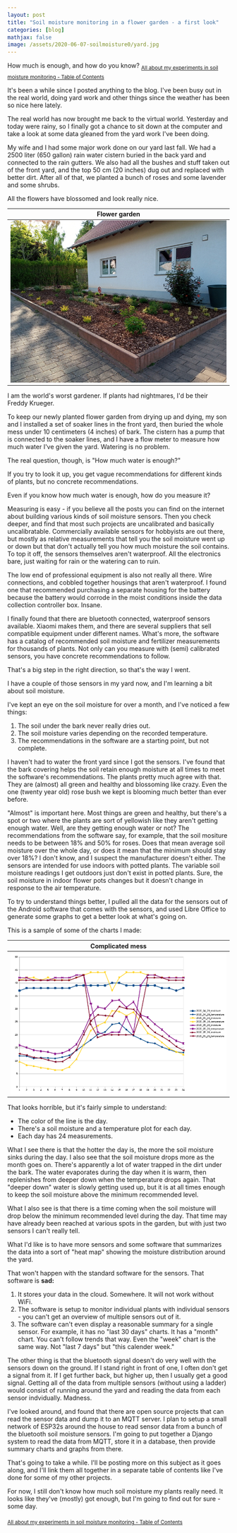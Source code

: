 ```yaml
---
layout: post
title: "Soil moisture monitoring in a flower garden - a first look"
categories: [blog]
mathjax: false
image: /assets/2020-06-07-soilmoisture0/yard.jpg
---    
```

How much is enough, and how do you know?
<sub>[All about my experiments in soil moisture monitoring - Table of Contents](soilmoisture-toc)</sub>

It's been a while since I posted anything to the blog.  I've been busy out in the real world, doing yard work and other things since the weather has been so nice here lately.

The real world has now brought me back to the virtual world.  Yesterday and today were rainy, so I finally got a chance to sit down at the computer and take a look at some data gleaned from the yard work I've been doing.

My wife and I had some major work done on our yard last fall.  We had a 2500 liter (650 gallon) rain water cistern buried in the back yard and connected to the rain gutters.  We also had all the bushes and stuff taken out of the front yard, and the top 50 cm (20 inches) dug out and replaced with better dirt.  After all of that, we planted a bunch of roses and some lavender and some shrubs.

All the flowers have blossomed and look really nice.

|Flower garden|
|----------------|
|![Flower garden](/assets/2020-06-07-soilmoisture0/yard.jpg)|


I am the world's worst gardener.  If plants had nightmares, I'd be their Freddy Krueger.

To keep our newly planted flower garden from drying up and dying, my son and I installed a set of soaker lines in the front yard, then buried the whole mess under 10 centimeters (4 inches) of bark.  The cistern has a pump that is connected to the soaker lines, and I have a flow meter to measure how much water I've given the yard.  Watering is no problem.

The real question, though, is "How much water is enough?"

If you try to look it up, you get vague recommendations for different kinds of plants, but no concrete recommendations.

Even if you know how much water is enough, how do you measure it?

Measuring is easy - if you believe all the posts you can find on the internet about building various kinds of soil moisture sensors.  Then you check deeper, and find that most such projects are uncalibrated and basically uncalibratable. Commercially available sensors for hobbyists are out there, but mostly as relative measurements that tell you the soil moisture went up or down but that don't actually tell you how much moisture the soil contains.  To top it off, the sensors themselves aren't waterproof.  All the electronics bare, just waiting for rain or the watering can to ruin.

The low end of professional equipment is also not really all there.  Wire connections, and cobbled together housings that aren't waterproof.  I found one that recommended purchasing a separate housing for the battery because the battery would corrode in the moist conditions inside the data collection controller box.  Insane.

I finally found that there are bluetooth connected, waterproof sensors available.  Xiaomi makes them, and there are several suppliers that sell compatible equipment under different names.  What's more, the software has a catalog of recommended soil moisture and fertilizer measurements for thousands of plants.  Not only can you measure with (semi) calibrated sensors, you have concrete recommendations to follow.

That's a big step in the right direction, so that's the way I went.

I have a couple of those sensors in my yard now, and I'm learning a bit about soil moisture.

I've kept an eye on the soil moisture for over a month, and I've noticed a few things:

1. The soil under the bark never really dries out.
2. The soil moisture varies depending on the recorded temperature.
3. The recommendations in the software are a starting point, but not complete.

I haven't had to water the front yard since I got the sensors.  I've found that the bark covering helps the soil retain enough moisture at all times to meet the software's recommendations.  The plants pretty much agree with that.  They are (almost) all green and healthy and blossoming like crazy.  Even the one (twenty year old) rose bush we kept is blooming much better than ever before.

"Almost" is important here.  Most things are green and healthy, but there's a spot or two where the plants are sort of yellowish like they aren't getting enough water.  Well, are they getting enough water or not? The recommendations from the software say, for example, that the soil mositure needs to be between 18% and 50% for roses. Does that mean average soil moisture over the whole day, or does it mean that the minimum should stay over 18%?  I don't know, and I suspect the manufacturer doesn't either.  The sensors are intended for use indoors with potted plants.  The variable soil moisture readings I get outdoors just don't exist in potted plants.  Sure, the soil moisture in indoor flower pots changes but it doesn't change in response to the air temperature.

To try to understand things better, I pulled all the data for the sensors out of the Android software that comes with the sensors, and used Libre Office to generate some graphs to get a better look at what's going on.

This is a sample of some of the charts I made:

|Complicated mess|
|----------------|
|![Soil moisture charts](/assets/2020-06-07-soilmoisture0/soilmoisture_vs_temperature_timeofday.png)|

That looks horrible, but it's fairly simple to understand:

- The color of the line is the day.
- There's a soil moisture and a temperature plot for each day.
- Each day has 24 measurements.

What I see there is that the hotter the day is, the more the soil moisture sinks during the day.  I also see that the soil moisture drops more as the month goes on.  There's apparently a lot of water trapped in the dirt under the bark.  The water evaporates during the day when it is warm, then replenishes from deeper down when the temperature drops again.  That "deeper down" water is slowly getting used up, but it is at all times enough to keep the soil moisture above the minimum recommended level.

What I also see is that there is a time coming when the soil moisture will drop below the minimum recommended level during the day.  That time may have already been reached at various spots in the garden, but with just two sensors I can't really tell.

What I'd like is to have more sensors and some software that summarizes the data into a sort of "heat map" showing the moisture distribution around the yard.

That won't happen with the standard software for the sensors.  That software is **sad:**

1. It stores your data in the cloud.  Somewhere.  It will not work without WiFi.
2. The software is setup to monitor individual plants with individual sensors - you can't get an overview of multiple sensors out of it.
3. The software can't even display a reasonable summary for a single sensor.  For example, it has no "last 30 days" charts.  It has a "month" chart.  You can't follow trends that way.  Even the "week" chart is the same way.  Not "last 7 days" but "this calender week."

The other thing is that the bluetooth signal doesn't do very well with the sensors down on the ground.  If I stand right in front of one, I often don't get a signal from it.  If I get further back, but higher up, then I usually get a good signal.  Getting all of the data from multiple sensors (without using a ladder) would consist of running around the yard and reading the data from each sensor indvidually.  Madness.

I've looked around, and found that there are open source projects that can read the sensor data and dump it to an MQTT server.  I plan to setup a small network of ESP32s around the house to read sensor data from a bunch of the bluetooth soil moisture sensors.  I'm going to put together a Django system to read the data from MQTT, store it in a database, then provide summary charts and graphs from there.

That's going to take a while.  I'll be posting more on this subject as it goes along, and I'll link them all together in a separate table of contents like I've done for some of my other projects.

For now, I still don't know how much soil moisture my plants really need.  It looks like they've (mostly) got enough, but I'm going to find out for sure - some day.

<sub>[All about my experiments in soil moisture monitoring - Table of Contents](soilmoisture-toc)</sub>
